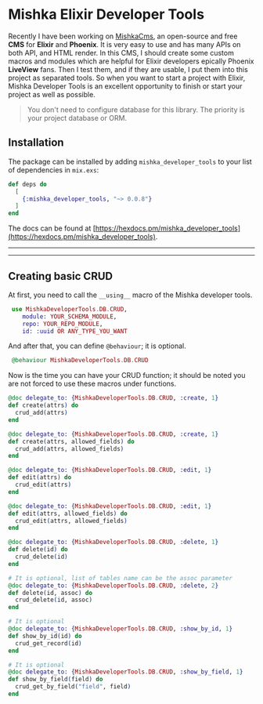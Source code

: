 # Mishka Elixir Developer Tools

Recently I have been working on [MishkaCms](https://github.com/mishka-group/mishka-cms), an open-source and free **CMS** for **Elixir** and **Phoenix**. It is very easy to use and has many APIs on both API, and HTML render. In this CMS, I should create some custom macros and modules which are helpful for Elixir developers epically Phoenix **LiveView** fans. Then I test them, and if they are usable, I put them into this project as separated tools.
So when you want to start a project with Elixir, Mishka Developer Tools is an excellent opportunity to finish or start your project as well as possible.

> You don't need to configure database for this library. The priority is your project database or ORM.

## Installation

The package can be installed by adding `mishka_developer_tools` to your list of dependencies in `mix.exs`:

```elixir
def deps do
  [
    {:mishka_developer_tools, "~> 0.0.8"}
  ]
end
```

The docs can be found at [https://hexdocs.pm/mishka_developer_tools](https://hexdocs.pm/mishka_developer_tools).

---
---

## Creating basic CRUD
At first, you need to call the `__using__` macro of the Mishka developer tools.

```elixir
 use MishkaDeveloperTools.DB.CRUD,
    module: YOUR_SCHEMA_MODULE,
    repo: YOUR_REPO_MODULE,
    id: :uuid OR ANY_TYPE_YOU_WANT
```    

And after that, you can define `@behaviour`; it is optional.
```elixir
 @behaviour MishkaDeveloperTools.DB.CRUD
```

Now is the time you can have your CRUD function; it should be noted you are not forced to use these macros under functions.


```elixir
@doc delegate_to: {MishkaDeveloperTools.DB.CRUD, :create, 1}
def create(attrs) do
  crud_add(attrs)
end

@doc delegate_to: {MishkaDeveloperTools.DB.CRUD, :create, 1}
def create(attrs, allowed_fields) do
  crud_add(attrs, allowed_fields)
end

@doc delegate_to: {MishkaDeveloperTools.DB.CRUD, :edit, 1}
def edit(attrs) do
  crud_edit(attrs)
end

@doc delegate_to: {MishkaDeveloperTools.DB.CRUD, :edit, 1}
def edit(attrs, allowed_fields) do
  crud_edit(attrs, allowed_fields)
end

@doc delegate_to: {MishkaDeveloperTools.DB.CRUD, :delete, 1}
def delete(id) do
  crud_delete(id)
end

# It is optional, list of tables name can be the assoc parameter
@doc delegate_to: {MishkaDeveloperTools.DB.CRUD, :delete, 2}
def delete(id, assoc) do
  crud_delete(id, assoc)
end

# It is optional
@doc delegate_to: {MishkaDeveloperTools.DB.CRUD, :show_by_id, 1}
def show_by_id(id) do
  crud_get_record(id)
end

# It is optional
@doc delegate_to: {MishkaDeveloperTools.DB.CRUD, :show_by_field, 1}
def show_by_field(field) do
  crud_get_by_field("field", field)
end
```